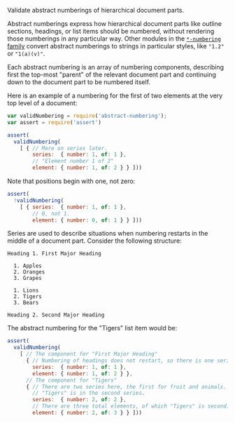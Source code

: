 Validate abstract numberings of hierarchical document parts.

Abstract numberings express how hierarchical document parts like outline sections, headings, or list items should be numbered, without rendering those numberings in any particular way. Other modules in the [`*-numbering` family](https://www.npmjs.com/search?q=-numbering) convert abstract numberings to strings in particular styles, like `"1.2"` or `"1(a)(v)"`.

Each abstract numbering is an array of numbering components, describing first the top-most "parent" of the relevant document part and continuing down to the document part to be numbered itself.

Here is an example of a numbering for the first of two elements at the very top level of a document:

```javascript
var validNumbering = require('abstract-numbering');
var assert = require('assert')

assert(
  validNumbering(
    [ { // More on series later.
        series:  { number: 1, of: 1 },
        // "Element number 1 of 2"
        element: { number: 1, of: 2 } } ]))
```

Note that positions begin with one, not zero:

```javascript
assert(
  !validNumbering(
    [ { series:  { number: 1, of: 1 },
        // 0, not 1.
        element: { number: 0, of: 1 } } ]))
```

Series are used to describe situations when numbering restarts in the middle of a document part. Consider the following structure:

```none
Heading 1. First Major Heading

  1. Apples
  2. Oranges
  3. Grapes

  1. Lions
  2. Tigers
  3. Bears

Heading 2. Second Major Heading
```

The abstract numbering for the "Tigers" list item would be:

```javascript
assert(
  validNumbering(
    [ // The component for "First Major Heading"
      { // Numbering of headings does not restart, so there is one series.
        series:  { number: 1, of: 1 },
        element: { number: 1, of: 2 } },
      // The component for "Tigers"
      { // There are two series here, the first for fruit and animals.
        // "Tigers" is in the second series.
        series:  { number: 2, of: 2 },
        // There are three total elements, of which "Tigers" is second.
        element: { number: 2, of: 3 } } ]))
```
